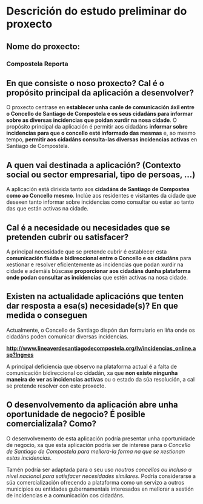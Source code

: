 # Descrición do estudo preliminar do proxecto

## Nome do proxecto:

### Compostela Reporta

## En que consiste o noso proxecto? Cal é o propósito principal da aplicación a desenvolver?

O proxecto centrase en __establecer unha canle de comunicación áxil entre o Concello de Santiago de Compostela e os seus cidadáns para informar sobre as diversas incidencias que poidan xurdir na nosa cidade__. O propósito principal da aplicación é permitir aos cidadáns __informar sobre incidencias para que o concello esté informado das mesmas__ e, ao mesmo tempo, __permitir aos cidadáns consulta-las diversas incidencias activas__ en Santiago de Compostela.

## A quen vai destinada a aplicación? (Contexto social ou sector empresarial, tipo de persoas, ...)
A aplicación está dirixida tanto aos __cidadáns de Santiago de Compostea como ao Concello mesmo__. Inclúe aos residentes e visitantes da cidade que desexen tanto informar sobre incidencias como consultar ou estar ao tanto das que están activas na cidade.

## Cal é a necesidade ou necesidades que se pretenden cubrir ou satisfacer? 

A principal necesidade que se pretende cubrir é establecer esta __comunicación fluida e bidireccional entre o Concello e os cidadáns__ para xestionar e resolver eficientemente as incidencias que podan xurdir na cidade e ademáis búscase __proporcionar aos cidadáns dunha plataforma onde podan consultar as incidencias__ que estén activas na nosa cidade.

## Existen na actualidade aplicacións que tenten dar resposta a esa(s) necesidade(s)? En que medida o conseguen
Actualmente, o Concello de Santiago dispón dun formulario en liña onde os cidadáns poden comunicar diversas incidencias.

__http://www.lineaverdesantiagodecompostela.org/lv/incidencias_online.asp?lng=es__

A principal deficiencia que observo na plataforma actual é a falta de comunicación bidireccional co cidadán, xa que __non existe ningunha maneira de ver as incidencias activas__ ou o estado da súa resolución, a cal se pretende resolver con este proxecto.

## O desenvolvemento da aplicación abre unha oportunidade de negocio? É posible comercializala? Como?
O desenvolvemento de esta aplicación podría presentar unha oportunidade de negocio, xa que esta aplicación podría ser de interese para o _Concello de Santiago de Compostela para mellora-la forma na que se xestionan estas incidencias_.

Tamén podría ser adaptada para o seu uso _noutros concellos ou incluso a nivel nacional para satisfacer necesidades similares_. Podría considerarse a súa comercialización ofrecendo a plataforma como un servizo a outros municipios ou entidades gubernamentais interesados en mellorar a xestión de incidencias e a comunicación cos cidadáns.